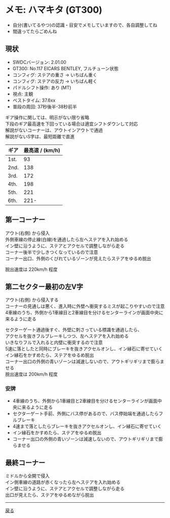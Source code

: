 # メモ: ハマキタ (GT300) 

* 自分(書いてるやつ)の認識・目安でメモしていますので、各自調整してね  
* 間違ってたらごめんね  

## 現状
* SWDCバージョン: 2.01.00  
* GT300: No.117 EICARS BENTLEY, フルチューン状態
* コンフィグ: ステアの重さ → いちばん重く
* コンフィグ: ステアの反力 → いちばん軽く 
* パドルシフト操作: あり (MT)  
* 視点: 主観  
* ベストタイム: 37.6xx  
* 普段の周回: 37秒後半-38秒前半  

ギア操作に関しては、明示がない限り省略  
下段のギア最高速を下回っている場合は適宜シフトダウンして対応  
解説がないコーナーは、アウトインアウトで通過  
解説がないS字は、最短距離で直進  

|ギア|最高速 / (km/h)|
|---|---|
|1st.|93|
|2nd.|138|
|3rd.|172|
|4th.|198|
|5th.|221|
|6th.|221-|

## 第一コーナー

アウト(右側) から侵入  
外側車線の停止線(白線)を通過したら左へステアを入れ始める  
イン壁に沿うように、ステアとアクセルで調整しながら走る  
コーナー後半で少しきつくなっているので注意  
コーナー出口、外側のくびれているゾーンが見えたらステアをゆるめ脱出  

脱出速度は 220km/h 程度  

## 第二セクター最初の左V字  

アウト(右側) から侵入する  
コーナーの見通しは悪く、進入時に外壁へ衝突するミスが起こりやすいので注意  
4車線のうち、外側から1車線目と2車線目を分けるセンターラインが画面中央に来るように走る  

セクターゲート通過後すぐ、外壁に刺さっている標識を通過したら、  
アクセルを抜きフルブレーキしつつ、左へステアを入れ始める  
いきなりフルで入れると内壁に衝突するので注意  
5速に落としたと同時にブレーキを抜きアクセルオンし、イン縁石に寄せていく  
イン縁石をかすめたら、ステアをゆるめ脱出  
コーナー出口の外側の青いゾーンは減速しないので、アウトギリギリまで膨らませる  
脱出速度は 200km/h 程度  

### 安牌  

* 4車線のうち、外側から1車線目と2車線目を分けるセンターラインが画面中央に来るように走る  
* セクターゲート手前、外側にバス停があるので、バス停始端を通過したらフルブレーキ  
* 4速まで落としたらブレーキを抜きアクセルオンし、イン縁石に寄せていく  
* イン縁石をかすめたら、ステアをゆるめ脱出  
* コーナー出口の外側の青いゾーンは減速しないので、アウトギリギリまで膨らませる  


## 最終コーナー  

ミドルから全開で侵入  
イン側車線の道路が赤くなったら左へステアを入れ始める  
イン壁に沿うように、ステアとアクセルで調整しながら走る  
出口が見えたら、ステアをゆるめながら脱出  

---

[戻る](README.md)  

